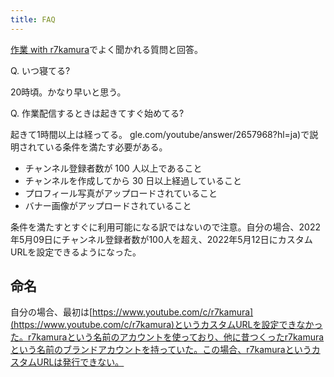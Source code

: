 ```yaml
---
title: FAQ
---
```

[作業 with r7kamura](https://www.youtube.com/channel/UC5s-KpSDGzxWPWNv94PnJHw)でよく聞かれる質問と回答。

Q. いつ寝てる?

20時頃。かなり早いと思う。

Q. 作業配信するときは起きてすぐ始めてる?

起きて1時間以上は経ってる。
gle.com/youtube/answer/2657968?hl=ja)で説明されている条件を満たす必要がある。

*   チャンネル登録者数が 100 人以上であること
*   チャンネルを作成してから 30 日以上経過していること
*   プロフィール写真がアップロードされていること
*   バナー画像がアップロードされていること

条件を満たすとすぐに利用可能になる訳ではないので注意。自分の場合、2022年5月09日にチャンネル登録者数が100人を超え、2022年5月12日にカスタムURLを設定できるようになった。

命名
--

自分の場合、最初は[https://www.youtube.com/c/r7kamura](https://www.youtube.com/c/r7kamura)というカスタムURLを設定できなかった。r7kamuraという名前のアカウントを使っており、他に昔つくったr7kamuraという名前のブランドアカウントを持っていた。この場合、r7kamuraというカスタムURLは発行できない。
